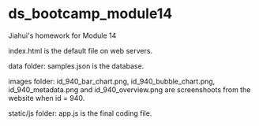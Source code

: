 # ds_bootcamp_module14
Jiahui's homework for Module 14

index.html is the default file on web servers.

data folder: samples.json is the database.

images folder: id_940_bar_chart.png, id_940_bubble_chart.png, id_940_metadata.png and id_940_overview.png are screenshoots from the website when id = 940.

static/js folder: app.js is the final coding file.



